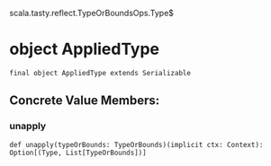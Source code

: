 scala.tasty.reflect.TypeOrBoundsOps.Type$
# object AppliedType

<pre><code class="language-scala" >final object AppliedType extends Serializable</pre></code>
## Concrete Value Members:
### unapply
<pre><code class="language-scala" >def unapply(typeOrBounds: TypeOrBounds)(implicit ctx: Context): Option[(Type, List[TypeOrBounds])]</pre></code>

